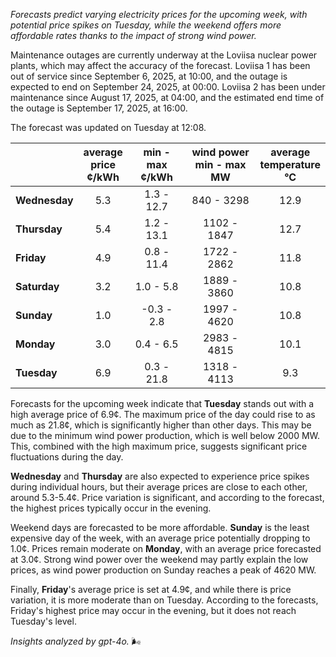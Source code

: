 *Forecasts predict varying electricity prices for the upcoming week, with potential price spikes on Tuesday, while the weekend offers more affordable rates thanks to the impact of strong wind power.*

Maintenance outages are currently underway at the Loviisa nuclear power plants, which may affect the accuracy of the forecast. Loviisa 1 has been out of service since September 6, 2025, at 10:00, and the outage is expected to end on September 24, 2025, at 00:00. Loviisa 2 has been under maintenance since August 17, 2025, at 04:00, and the estimated end time of the outage is September 17, 2025, at 16:00.

The forecast was updated on Tuesday at 12:08.

|           | average<br>price<br>¢/kWh | min - max<br>¢/kWh | wind power<br>min - max<br>MW | average<br>temperature<br>°C |
|:-------------|:----------------:|:----------------:|:-------------:|:-------------:|
| **Wednesday**  | 5.3 | 1.3 - 12.7 | 840 - 3298 | 12.9 |
| **Thursday**  | 5.4 | 1.2 - 13.1 | 1102 - 1847 | 12.7 |
| **Friday**  | 4.9 | 0.8 - 11.4 | 1722 - 2862 | 11.8 |
| **Saturday**  | 3.2 | 1.0 - 5.8 | 1889 - 3860 | 10.8 |
| **Sunday**  | 1.0 | -0.3 - 2.8 | 1997 - 4620 | 10.8 |
| **Monday**  | 3.0 | 0.4 - 6.5 | 2983 - 4815 | 10.1 |
| **Tuesday**  | 6.9 | 0.3 - 21.8 | 1318 - 4113 | 9.3 |

Forecasts for the upcoming week indicate that **Tuesday** stands out with a high average price of 6.9¢. The maximum price of the day could rise to as much as 21.8¢, which is significantly higher than other days. This may be due to the minimum wind power production, which is well below 2000 MW. This, combined with the high maximum price, suggests significant price fluctuations during the day.

**Wednesday** and **Thursday** are also expected to experience price spikes during individual hours, but their average prices are close to each other, around 5.3-5.4¢. Price variation is significant, and according to the forecast, the highest prices typically occur in the evening.

Weekend days are forecasted to be more affordable. **Sunday** is the least expensive day of the week, with an average price potentially dropping to 1.0¢. Prices remain moderate on **Monday**, with an average price forecasted at 3.0¢. Strong wind power over the weekend may partly explain the low prices, as wind power production on Sunday reaches a peak of 4620 MW.

Finally, **Friday**'s average price is set at 4.9¢, and while there is price variation, it is more moderate than on Tuesday. According to the forecasts, Friday's highest price may occur in the evening, but it does not reach Tuesday's level.

*Insights analyzed by gpt-4o.* 🌬️
